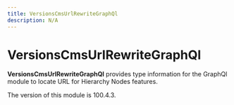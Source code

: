 ```yaml
---
title: VersionsCmsUrlRewriteGraphQl
description: N/A
---
```


# VersionsCmsUrlRewriteGraphQl

**VersionsCmsUrlRewriteGraphQl** provides type information for the GraphQl module to locate URL for Hierarchy Nodes features.

<InlineAlert slots="text" />
The version of this module is 100.4.3.

